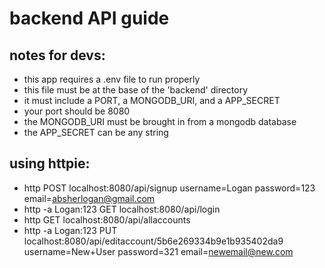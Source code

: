 # backend API guide


## notes for devs:

* this app requires a .env file to run properly
* this file must be at the base of the 'backend' directory
* it must include a PORT, a MONGODB_URI, and a APP_SECRET
* your port should be 8080
* the MONGODB_URI must be brought in from a mongodb database
* the APP_SECRET can be any string


## using httpie:

* http POST localhost:8080/api/signup username=Logan password=123 email=absherlogan@gmail.com
* http -a Logan:123 GET localhost:8080/api/login
* http GET localhost:8080/api/allaccounts
* http -a Logan:123 PUT localhost:8080/api/editaccount/5b6e269334b9e1b935402da9 username=New+User password=321 email=newemail@new.com

